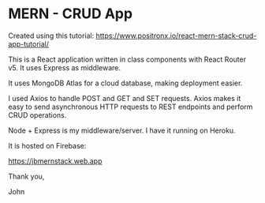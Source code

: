 # MERN - CRUD App 


Created using this tutorial: https://www.positronx.io/react-mern-stack-crud-app-tutorial/

This is a React application written in class components with React Router v5. It uses Express as middleware. 

It uses MongoDB Atlas for a cloud database, making deployment easier. 

I used Axios to handle POST and GET and SET requests. Axios makes it easy to send asynchronous HTTP requests to REST endpoints and perform CRUD operations.

Node + Express is my middleware/server. I have it running on Heroku.

It is hosted on Firebase:

https://jbmernstack.web.app

Thank you,

John
